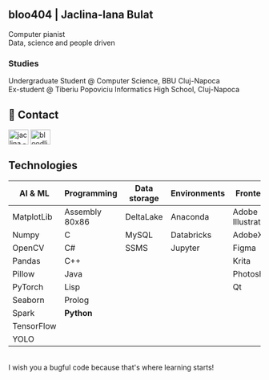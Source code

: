 ## bloo404 | Jaclina-Iana Bulat

Computer pianist <br/>
Data, science and people driven

### Studies
Undergraduate Student @ Computer Science, BBU Cluj-Napoca <br/>
Ex-student @ Tiberiu Popoviciu Informatics High School, Cluj-Napoca

## 🔗 Contact

<a href="https://www.linkedin.com/in/jaclina-iana-bulat-38515418b/" target="blank"><img align="center" src="https://raw.githubusercontent.com/rahuldkjain/github-profile-readme-generator/master/src/images/icons/Social/linked-in-alt.svg" alt="jaclina - iana bulat" height="30" width="40" /></a>
<a href="https://fb.com/bloodline.404" target="blank"><img align="center" src="https://raw.githubusercontent.com/rahuldkjain/github-profile-readme-generator/master/src/images/icons/Social/facebook.svg" alt="bloodline.404" height="30" width="40" /></a>

## Technologies

<p align="left">

| **AI & ML** | **Programming** | **Data storage** | Environments | Frontend          | Mobile         | Other tools | Soft skills |
| ----------- | --------------- | ---------------- | ------------ | ----------------- | -------------- | ----------- | ----------- |
| MatplotLib  | Assembly 80x86  | DeltaLake        | Anaconda     | Adobe Illustrator | Android Studio | Firebase    | Agile       |
| Numpy       | C               | MySQL            | Databricks   | AdobeXD           | Flutter        | Git         |             |
| OpenCV      | C#              | SSMS             | Jupyter      | Figma             | Kotlin         | Linux       |             |
| Pandas      | C++             |                  |              | Krita             |                | Maple       |             |
| Pillow      | Java            |                  |              | Photoshop         |                | Octave      |             |
| PyTorch     | Lisp            |                  |              | Qt                |                | Postman     |             |
| Seaborn     | Prolog          |                  |              |                   |                | Unity       |             |
| Spark       | **Python**      |                  |              |                   |                | Bash        |             |
| TensorFlow  |                 |                  |              |                   |                | Docker      |             |
| YOLO        |                 |                  |              |                   |                |             |             |

<br />
I wish you a bugful code because that's where learning starts!
